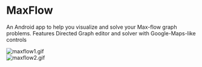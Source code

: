 # MaxFlow
An Android app to help you visualize and solve your Max-flow graph problems.
Features Directed Graph editor and solver with Google-Maps-like controls

![maxflow1.gif](https://github.com/sam46/MaxFlow/blob/master/maxflow1.gif)
<br>
![maxflow2.gif](https://github.com/sam46/MaxFlow/blob/master/maxflow2.gif)
